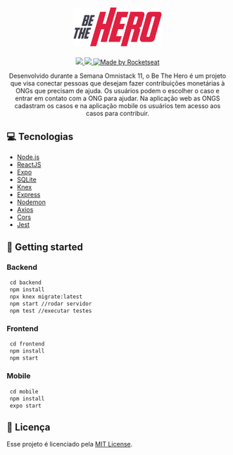 <h1 align="center">
    <img alt="BeTheHeroLogo" src=".github/betheherologo.svg" width="200px" />
</h1>
<p align="center">
  <a aria-label="Versão do Node" href="https://github.com/nodejs/node/blob/master/doc/changelogs/CHANGELOG_V12.md#12.14.1">
    <img src="https://img.shields.io/badge/node.js@lts-12.14.1-informational?logo=Node.JS"></img>
  </a>
  <a aria-label="Versão do React" href="https://github.com/facebook/react/blob/master/CHANGELOG.md#16120-november-14-2019">
    <img src="https://img.shields.io/badge/react-16.12.0-informational?logo=react"></img>
  </a>
  <a href="https://rocketseat.com.br">
    <img alt="Made by Rocketseat" src="https://img.shields.io/badge/made%20by-Rocketseat-%237159C1">
  </a>
</p>
<p align="center">
  Desenvolvido durante a Semana Omnistack 11, o Be The Hero é um projeto que visa conectar pessoas que desejam fazer contribuições monetárias à ONGs que precisam de ajuda. Os usuários podem o escolher o caso e entrar em contato com a ONG para ajudar. Na aplicação web as ONGS cadastram os casos e na aplicação mobile os usuários tem acesso aos casos para contribuir.
</p>

## 💻 Tecnologias

-   [Node.js](https://nodejs.org/en/)
-   [ReactJS](https://pt-br.reactjs.org/)
-   [Expo](https://expo.io/)
-   [SQLite](https://www.sqlite.org/index.html)
-   [Knex](http://knexjs.org/)
-   [Express](https://expressjs.com/pt-br/)
-   [Nodemon](https://www.npmjs.com/package/nodemon)
-   [Axios](https://www.npmjs.com/package/axios)
-   [Cors](https://www.npmjs.com/package/cors)
-   [Jest](https://www.npmjs.com/package/jest)

## 🚀 Getting started

### Backend

```
 cd backend
 npm install
 npx knex migrate:latest
 npm start //rodar servidor
 npm test //executar testes
```

### Frontend

```
 cd frontend
 npm install
 npm start
```

### Mobile

```
 cd mobile
 npm install
 expo start
```

## 📝 Licença

Esse projeto é licenciado pela [MIT License](https://opensource.org/licenses/MIT).

